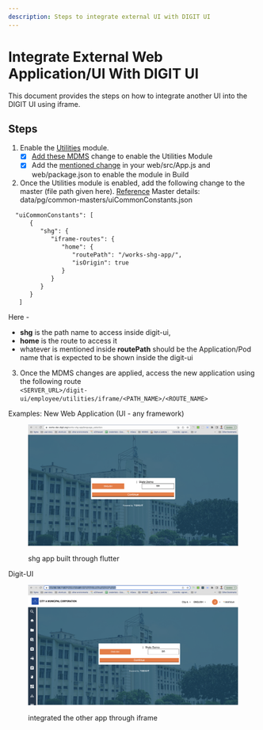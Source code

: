 ```yaml
---
description: Steps to integrate external UI with DIGIT UI
---
```


# Integrate External Web Application/UI With DIGIT UI

This document provides the steps on how to integrate another UI into the DIGIT UI using iframe.

## **Steps**

1. Enable the [Utilities](https://www.npmjs.com/package/@egovernments/digit-ui-module-utilities/v/0.0.6) module.
   * [x] [Add these MDMS](https://core.digit.org/guides/developer-guide/ui-developer-guide/citizen-module-setup/install-dependency#add-mdms-master-data-management-service-configuration) change to enable the Utilities Module
   * [x] Add the [mentioned change](https://core.digit.org/guides/developer-guide/ui-developer-guide/citizen-module-setup/write-citizen-module-code#enable-module-in-the-ui-framework) in your web/src/App.js and web/package.json to enable the module in Build
2. Once the Utilities module is enabled, add the following change to the master (file path given here).  [Reference](https://github.com/egovernments/works-mdms-data/blob/DEV/data/pg/common-masters/uiCommonConstants.json) Master details: data/pg/common-masters/uiCommonConstants.json

```
  "uiCommonConstants": [
      {
         "shg": {
            "iframe-routes": {
               "home": {
                  "routePath": "/works-shg-app/",
                  "isOrigin": true
               }
            }
         }
      }
   ]
```

Here -

* **shg** is the path name to access inside digit-ui,
* **home** is the route to access it
* whatever is mentioned inside **routePath** should be the Application/Pod name that is expected  to be shown inside the digit-ui

3. Once the MDMS changes are applied, access the new application using the following route \
   `<SERVER_URL>/digit-ui/employee/utilities/iframe/<PATH_NAME>/<ROUTE_NAME>`

Examples: New Web Application (UI - any framework)

<figure><img src="../../../../.gitbook/assets/Screenshot 2023-07-25 at 10.55.25 AM.png" alt=""><figcaption><p>shg app built through flutter</p></figcaption></figure>

Digit-UI

<figure><img src="../../../../.gitbook/assets/Screenshot 2023-07-25 at 10.54.28 AM.png" alt=""><figcaption><p>integrated the other app through iframe</p></figcaption></figure>
